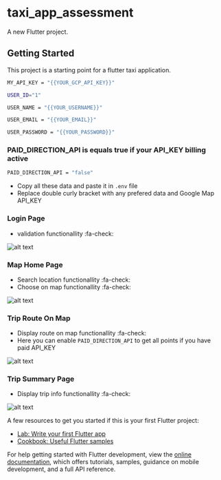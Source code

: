 # taxi_app_assessment

A new Flutter project.

## Getting Started

This project is a starting point for a flutter taxi application.

```sh
MY_API_KEY = "{{YOUR_GCP_API_KEY}}"
```

```sh
USER_ID="1"
```

```sh
USER_NAME = "{{YOUR_USERNAME}}"
```

```sh
USER_EMAIL = "{{YOUR_EMAIL}}"
```

```sh
USER_PASSWORD = "{{YOUR_PASSWORD}}"
```

### PAID_DIRECTION_API is equals true if your API_KEY billing active

```sh
PAID_DIRECTION_API = "false"
```

- Copy all these data and paste it in `.env` file
- Replace double curly bracket with any prefered data and Google Map API_KEY

### Login Page

- validation functionallity :fa-check:

![alt text](https://github.com/MazinHashim/assessment_taxi/blob/master/assets/imgs/login.jpg)

### Map Home Page

- Search location functionallity :fa-check:
- Choose on map functionallity :fa-check:

![alt text](https://github.com/MazinHashim/assessment_taxi/blob/master/assets/imgs/home_fill.jpg)

### Trip Route On Map

- Display route on map functionallity :fa-check:
- Here you can enable `PAID_DIRECTION_API` to get all points if you have paid API_KEY

![alt text](https://github.com/MazinHashim/assessment_taxi/blob/master/assets/imgs/trip_route.jpg)

### Trip Summary Page

- Display trip info functionallity :fa-check:

![alt text](https://github.com/MazinHashim/assessment_taxi/blob/master/assets/imgs/trip_summ.jpg)

A few resources to get you started if this is your first Flutter project:

- [Lab: Write your first Flutter app](https://docs.flutter.dev/get-started/codelab)
- [Cookbook: Useful Flutter samples](https://docs.flutter.dev/cookbook)

For help getting started with Flutter development, view the
[online documentation](https://docs.flutter.dev/), which offers tutorials,
samples, guidance on mobile development, and a full API reference.
